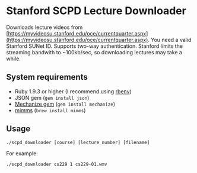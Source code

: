 # Stanford SCPD Lecture Downloader

Downloads lecture videos from [https://myvideosu.stanford.edu/oce/currentquarter.aspx](https://myvideosu.stanford.edu/oce/currentquarter.aspx). You need a valid Stanford SUNet ID. Supports two-way authentication. Stanford limits the streaming bandwith to ~100kb/sec, so downloading lectures may take a while.

## System requirements

- Ruby 1.9.3 or higher (I recommend using [rbenv](https://github.com/sstephenson/rbenv))
- JSON gem (`gem install json`)
- [Mechanize gem](http://mechanize.rubyforge.org/) (`gem install mechanize`)
- [mimms](http://savannah.nongnu.org/projects/mimms/) (`brew install mimms`)

## Usage

```shell
./scpd_downloader [course] [lecture_number] [filename]
```
For example:
```shell
./scpd_downloader cs229 1 cs229-01.wmv
```